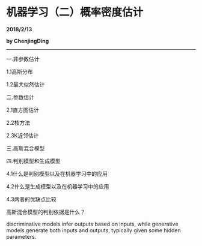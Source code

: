 # 机器学习（二）概率密度估计

**2018/2/13**

**by ChenjingDing**

---

一.非参数估计

1.1高斯分布

1.2最大似然估计

二.参数估计

2.1直方图估计

2.2核方法

2.3K近邻估计

三.高斯混合模型

四.判别模型和生成模型

4.1什么是判别模型以及在机器学习中的应用

4.2什么是生成模型以及在机器学习中的应用

4.3两者的优缺点比较

高斯混合模型的判别依据是什么？

discriminative models infer outputs based on inputs, while generative models generate both inputs and outputs, typically given some hidden parameters.

